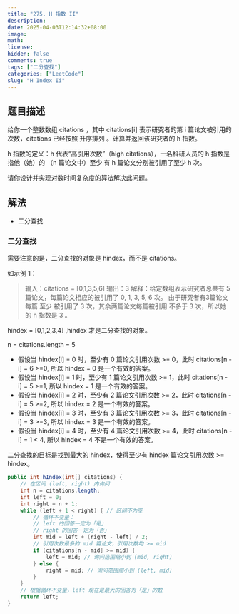 ```yaml
---
title: "275. H 指数 II"
description: 
date: 2025-04-03T12:14:32+08:00
image: 
math: 
license: 
hidden: false
comments: true
tags: ["二分查找"]
categories: ["LeetCode"]
slug: "H Index Ii"
---
```


## 题目描述

给你一个整数数组 citations ，其中 citations[i] 表示研究者的第 i 篇论文被引用的次数，citations 已经按照 升序排列 。计算并返回该研究者的 h 指数。

h 指数的定义：h 代表“高引用次数”（high citations），一名科研人员的 h 指数是指他（她）的 （n 篇论文中）至少 有 h 篇论文分别被引用了至少 h 次。

请你设计并实现对数时间复杂度的算法解决此问题。

## 解法

- 二分查找

### 二分查找

需要注意的是，二分查找的对象是 hindex，而不是 citations。

如示例 1：
> 输入：citations = [0,1,3,5,6]
> 输出：3
> 解释：给定数组表示研究者总共有 5 篇论文，每篇论文相应的被引用了 0, 1, 3, 5, 6 次。
>     由于研究者有3篇论文每篇 至少 被引用了 3 次，其余两篇论文每篇被引用 不多于 3 次，所以她的 h 指数是 3 。


hindex = [0,1,2,3,4] ,hindex 才是二分查找的对象。

n = citations.length = 5

- 假设当 hindex[i] = 0 时，至少有 0 篇论文引用次数 >= 0，此时 citations[n - i] = 6 >=0, 所以 hindex = 0 是一个有效的答案。
- 假设当 hindex[i] = 1 时，至少有 1 篇论文引用次数 >= 1，此时 citations[n - i] = 5 >=1, 所以 hindex = 1 是一个有效的答案。
- 假设当 hindex[i] = 2 时，至少有 2 篇论文引用次数 >= 2，此时 citations[n - i] = 5 >=2, 所以 hindex = 2 是一个有效的答案。
- 假设当 hindex[i] = 3 时，至少有 3 篇论文引用次数 >= 3，此时 citations[n - i] = 3 >=3, 所以 hindex = 3 是一个有效的答案。
- 假设当 hindex[i] = 4 时，至少有 4 篇论文引用次数 >= 4，此时 citations[n - i] = 1 < 4, 所以 hindex = 4 不是一个有效的答案。

二分查找的目标是找到最大的 hindex，使得至少有 hindex 篇论文引用次数 >= hindex。


```java
public int hIndex(int[] citations) {
    // 在区间 (left, right) 内询问
    int n = citations.length;
    int left = 0;
    int right = n + 1;
    while (left + 1 < right) { // 区间不为空
        // 循环不变量：
        // left 的回答一定为「是」
        // right 的回答一定为「否」
        int mid = left + (right - left) / 2;
        // 引用次数最多的 mid 篇论文，引用次数均 >= mid
        if (citations[n - mid] >= mid) {
            left = mid; // 询问范围缩小到 (mid, right)
        } else {
            right = mid; // 询问范围缩小到 (left, mid)
        }
    }
    // 根据循环不变量，left 现在是最大的回答为「是」的数
    return left;
}
```